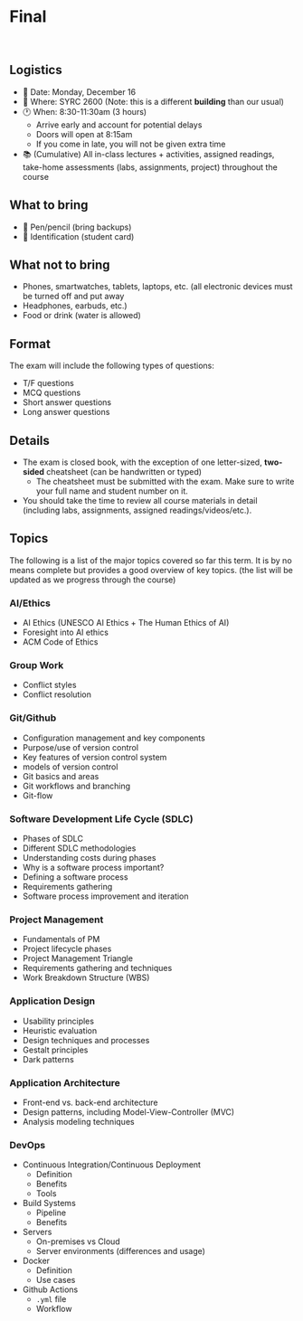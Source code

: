 # Final

<br>

## Logistics
- 📅 Date: Monday, December 16
- 📍 Where: SYRC 2600 (Note: this is a different **building** than our usual)
- 🕐 When: 8:30-11:30am (3 hours)
  - Arrive early and account for potential delays
  - Doors will open at 8:15am
  - If you come in late, you will not be given extra time
- 📚 (Cumulative) All in-class lectures + activities, assigned readings, take-home assessments (labs, assignments, project) throughout the course

## What to bring
- 📝 Pen/pencil (bring backups)
- 🪪 Identification (student card)

## What not to bring
- Phones, smartwatches, tablets, laptops, etc. (all electronic devices must be turned off and put away
- Headphones, earbuds, etc.)
- Food or drink (water is allowed)

## Format

The exam will include the following types of questions:

- T/F questions 
- MCQ questions
- Short answer questions
- Long answer questions 

## Details

- The exam is closed book, with the exception of one letter-sized, **two-sided** cheatsheet (can be handwritten or typed)
  - The cheatsheet must be submitted with the exam. Make sure to write your full name and student number on it.
- You should take the time to review all course materials in detail (including labs, assignments, assigned readings/videos/etc.).


## Topics

The following is a list of the major topics covered so far this term. It is by no means complete but provides a good overview of key topics. (the list will be updated as we progress through the course)

### AI/Ethics
- AI Ethics (UNESCO AI Ethics + The Human Ethics of AI)
- Foresight into AI ethics 
- ACM Code of Ethics
  
### Group Work
- Conflict styles
- Conflict resolution

### Git/Github
- Configuration management and key components
- Purpose/use of version control
- Key features of version control system 
- models of version control
- Git basics and areas
- Git workflows and branching
- Git-flow 

### Software Development Life Cycle (SDLC)
- Phases of SDLC
- Different SDLC methodologies
- Understanding costs during phases
- Why is a software process important?
- Defining a software process
- Requirements gathering
- Software process improvement and iteration

### Project Management
- Fundamentals of PM
- Project lifecycle phases
- Project Management Triangle 
- Requirements gathering and techniques 
- Work Breakdown Structure (WBS) 

### Application Design
- Usability principles 
- Heuristic evaluation 
- Design techniques and processes
- Gestalt principles
- Dark patterns
  
### Application Architecture
- Front-end vs. back-end architecture
- Design patterns, including Model-View-Controller (MVC)
- Analysis modeling techniques

### DevOps
- Continuous Integration/Continuous Deployment
  - Definition
  - Benefits
  - Tools
- Build Systems
  - Pipeline
  - Benefits
- Servers
  - On-premises vs Cloud
  - Server environments (differences and usage)
- Docker
  - Definition
  - Use cases
- Github Actions
  - `.yml` file
  - Workflow